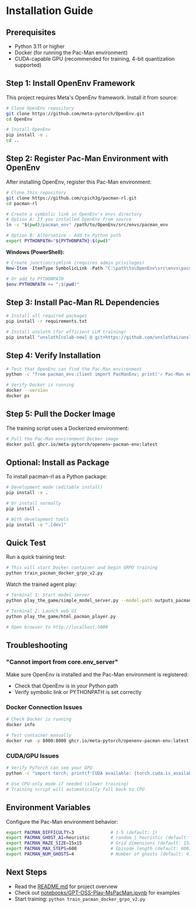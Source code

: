 # Installation Guide

## Prerequisites

- Python 3.11 or higher
- Docker (for running the Pac-Man environment)
- CUDA-capable GPU (recommended for training, 4-bit quantization supported)

## Step 1: Install OpenEnv Framework

This project requires Meta's OpenEnv framework. Install it from source:

```bash
# Clone OpenEnv repository
git clone https://github.com/meta-pytorch/OpenEnv.git
cd OpenEnv

# Install OpenEnv
pip install -e .
cd ..
```

## Step 2: Register Pac-Man Environment with OpenEnv

After installing OpenEnv, register this Pac-Man environment:

```bash
# Clone this repository
git clone https://github.com/cpich3g/pacman-rl.git
cd pacman-rl

# Create a symbolic link in OpenEnv's envs directory
# Option A: If you installed OpenEnv from source
ln -s "$(pwd)/pacman_env" /path/to/OpenEnv/src/envs/pacman_env

# Option B: Alternative - Add to Python path
export PYTHONPATH="${PYTHONPATH}:$(pwd)"
```

**Windows (PowerShell):**
```powershell
# Create junction/symlink (requires admin privileges)
New-Item -ItemType SymbolicLink -Path "C:\path\to\OpenEnv\src\envs\pacman_env" -Target "$(pwd)\pacman_env"

# Or add to PYTHONPATH
$env:PYTHONPATH += ";$(pwd)"
```

## Step 3: Install Pac-Man RL Dependencies

```bash
# Install all required packages
pip install -r requirements.txt

# Install unsloth (for efficient LLM training)
pip install "unsloth[colab-new] @ git+https://github.com/unslothai/unsloth.git"
```

## Step 4: Verify Installation

```bash
# Test that OpenEnv can find the Pac-Man environment
python -c "from pacman_env.client import PacManEnv; print('✓ Pac-Man environment loaded')"

# Verify Docker is running
docker --version
docker ps
```

## Step 5: Pull the Docker Image

The training script uses a Dockerized environment:

```bash
# Pull the Pac-Man environment Docker image
docker pull ghcr.io/meta-pytorch/openenv-pacman-env:latest
```

## Optional: Install as Package

To install pacman-rl as a Python package:

```bash
# Development mode (editable install)
pip install -e .

# Or install normally
pip install .

# With development tools
pip install -e ".[dev]"
```

## Quick Test

Run a quick training test:

```bash
# This will start Docker container and begin GRPO training
python train_pacman_docker_grpo_v2.py
```

Watch the trained agent play:

```bash
# Terminal 1: Start model server
python play_the_game/simple_model_server.py --model-path outputs_pacman/final_model

# Terminal 2: Launch web UI
python play_the_game/html_pacman_player.py

# Open browser to http://localhost:5000
```

## Troubleshooting

### "Cannot import from core.env_server"

Make sure OpenEnv is installed and the Pac-Man environment is registered:
- Check that OpenEnv is in your Python path
- Verify symbolic link or PYTHONPATH is set correctly

### Docker Connection Issues

```bash
# Check Docker is running
docker info

# Test container manually
docker run -p 8000:8000 ghcr.io/meta-pytorch/openenv-pacman-env:latest
```

### CUDA/GPU Issues

```bash
# Verify PyTorch can see your GPU
python -c "import torch; print(f'CUDA available: {torch.cuda.is_available()}')"

# Use CPU-only mode if needed (slower training)
# Training script will automatically fall back to CPU
```

## Environment Variables

Configure the Pac-Man environment behavior:

```bash
export PACMAN_DIFFICULTY=3              # 1-5 (default: 1)
export PACMAN_GHOST_AI=heuristic        # random | heuristic (default: random)
export PACMAN_MAZE_SIZE=15x15           # Grid dimensions (default: 15x15)
export PACMAN_MAX_STEPS=600             # Episode length (default: 600)
export PACMAN_NUM_GHOSTS=4              # Number of ghosts (default: 4)
```

## Next Steps

- Read the [README.md](README.md) for project overview
- Check out [notebooks/GPT-OSS-Play-MsPacMan.ipynb](notebooks/GPT-OSS-Play-MsPacMan.ipynb) for examples
- Start training: `python train_pacman_docker_grpo_v2.py`
